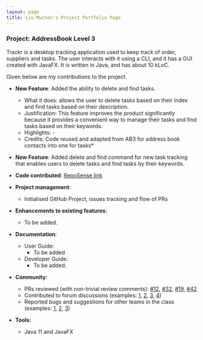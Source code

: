 ```yaml
---
layout: page
title: Liu Muchen's Project Portfolio Page
---
```


### Project: AddressBook Level 3

Trackr is a desktop tracking application used to keep track of order, suppliers and tasks. The user interacts with it using a CLI, and it has a GUI created with JavaFX. It is written in Java, and has about 10 kLoC.

Given below are my contributions to the project.

* **New Feature**: Added the ability to delete and find tasks.
  * What it does: allows the user to delete tasks based on their index and find tasks based on their description.
  * Justification: This feature improves the product significantly because it provides a convenient way to manage their tasks and find tasks based on their keywords.
  * Highlights: -
  * Credits: Code reused and adapted from AB3 for address book contacts into one for tasks*

* **New Feature**: Added delete and find command for new task tracking that enables users to delete tasks and find tasks by their keywords.

* **Code contributed**: [RepoSense link](https://nus-cs2103-ay2223s2.github.io/tp-dashboard/?search=liumc-sg&breakdown=true)

* **Project management**:
  * Initialised GitHub Project, issues tracking and flow of PRs

* **Enhancements to existing features**:
  * To be added.

* **Documentation**:
  * User Guide:
    * To be added
  * Developer Guide:
    * To be added.

* **Community**:
  * PRs reviewed (with non-trivial review comments): [\#12](), [\#32](), [\#19](), [\#42]()
  * Contributed to forum discussions (examples: [1](), [2](), [3](), [4]())
  * Reported bugs and suggestions for other teams in the class (examples: [1](), [2](), [3]())

* **Tools**:
  * Java 11 and JavaFX
